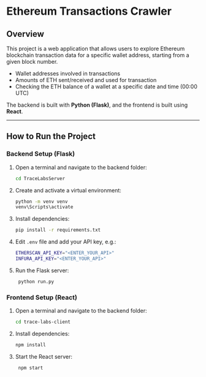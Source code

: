 # Ethereum Transactions Crawler

## Overview

This project is a web application that allows users to explore Ethereum blockchain transaction data for a specific wallet address, starting from a given block number.

- Wallet addresses involved in transactions
- Amounts of ETH sent/received and used for transaction
- Checking the ETH balance of a wallet at a specific date and time (00:00 UTC)

The backend is built with **Python (Flask)**, and the frontend is built using **React**.

---


##  How to Run the Project

### Backend Setup (Flask)

1. Open a terminal and navigate to the backend folder:

   ```bash
   cd TraceLabsServer
   
2. Create and activate a virtual environment:
  
   ```bash
   python -m venv venv
   venv\Scripts\activate
   
3. Install dependencies:

   ```bash
   pip install -r requirements.txt

4. Edit `.env` file and add your API key, e.g.:
   ```bash
   ETHERSCAN_API_KEY="<ENTER_YOUR_API>"
   INFURA_API_KEY="<ENTER_YOUR_API>"
   
5. Run the Flask server:

   ```bash
    python run.py

### Frontend Setup (React)

1. Open a terminal and navigate to the backend folder:

   ```bash
   cd trace-labs-client
   
3. Install dependencies:

   ```bash
   npm install

5. Start the React server:

   ```bash
    npm start
